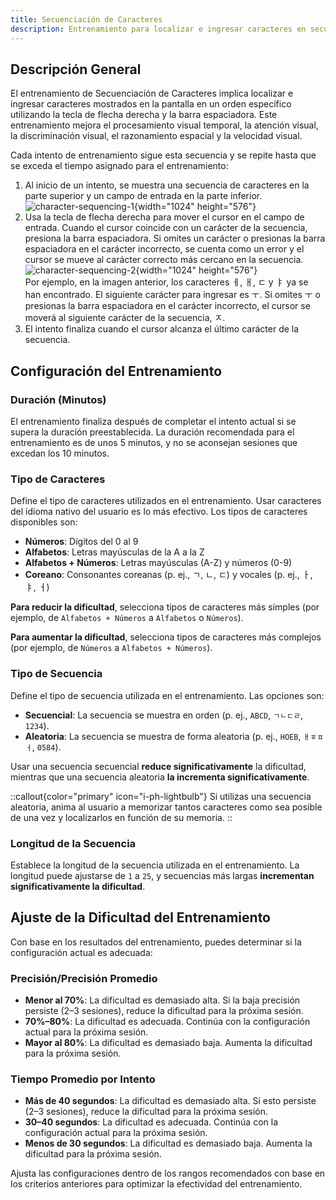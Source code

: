 ```yaml
---
title: Secuenciación de Caracteres
description: Entrenamiento para localizar e ingresar caracteres en secuencia
---
```


## Descripción General

El entrenamiento de Secuenciación de Caracteres implica localizar e ingresar caracteres mostrados en la pantalla en un orden específico utilizando la tecla de flecha derecha y la barra espaciadora. Este entrenamiento mejora el procesamiento visual temporal, la atención visual, la discriminación visual, el razonamiento espacial y la velocidad visual.

Cada intento de entrenamiento sigue esta secuencia y se repite hasta que se exceda el tiempo asignado para el entrenamiento:

1. Al inicio de un intento, se muestra una secuencia de caracteres en la parte superior y un campo de entrada en la parte inferior.  
   ![character-sequencing-1](/character-sequencing-1.png){width="1024" height="576"}
2. Usa la tecla de flecha derecha para mover el cursor en el campo de entrada. Cuando el cursor coincide con un carácter de la secuencia, presiona la barra espaciadora. Si omites un carácter o presionas la barra espaciadora en el carácter incorrecto, se cuenta como un error y el cursor se mueve al carácter correcto más cercano en la secuencia.  
   ![character-sequencing-2](/character-sequencing-2.png){width="1024" height="576"}  
   Por ejemplo, en la imagen anterior, los caracteres ㅔ, ㅐ, ㄷ y ㅑ ya se han encontrado. El siguiente carácter para ingresar es ㅜ. Si omites ㅜ o presionas la barra espaciadora en el carácter incorrecto, el cursor se moverá al siguiente carácter de la secuencia, ㅈ.
3. El intento finaliza cuando el cursor alcanza el último carácter de la secuencia.

## Configuración del Entrenamiento

### Duración (Minutos)

El entrenamiento finaliza después de completar el intento actual si se supera la duración preestablecida. La duración recomendada para el entrenamiento es de unos 5 minutos, y no se aconsejan sesiones que excedan los 10 minutos.

### Tipo de Caracteres

Define el tipo de caracteres utilizados en el entrenamiento. Usar caracteres del idioma nativo del usuario es lo más efectivo. Los tipos de caracteres disponibles son:

- **Números**: Dígitos del 0 al 9
- **Alfabetos**: Letras mayúsculas de la A a la Z
- **Alfabetos + Números**: Letras mayúsculas (A-Z) y números (0-9)
- **Coreano**: Consonantes coreanas (p. ej., ㄱ, ㄴ, ㄷ) y vocales (p. ej., ㅏ, ㅑ, ㅓ)

**Para reducir la dificultad**, selecciona tipos de caracteres más simples (por ejemplo, de `Alfabetos + Números` a `Alfabetos` o `Números`).

**Para aumentar la dificultad**, selecciona tipos de caracteres más complejos (por ejemplo, de `Números` a `Alfabetos + Números`).

### Tipo de Secuencia

Define el tipo de secuencia utilizada en el entrenamiento. Las opciones son:

- **Secuencial**: La secuencia se muestra en orden (p. ej., `ABCD`, `ㄱㄴㄷㄹ`, `1234`).
- **Aleatoria**: La secuencia se muestra de forma aleatoria (p. ej., `HOEB`, `ㅐㅎㅍㅓ`, `0584`).

Usar una secuencia secuencial **reduce significativamente** la dificultad, mientras que una secuencia aleatoria **la incrementa significativamente**.

::callout{color="primary" icon="i-ph-lightbulb"}
Si utilizas una secuencia aleatoria, anima al usuario a memorizar tantos caracteres como sea posible de una vez y localizarlos en función de su memoria.
::

### Longitud de la Secuencia

Establece la longitud de la secuencia utilizada en el entrenamiento. La longitud puede ajustarse de `1` a `25`, y secuencias más largas **incrementan significativamente la dificultad**.

## Ajuste de la Dificultad del Entrenamiento

Con base en los resultados del entrenamiento, puedes determinar si la configuración actual es adecuada:

### Precisión/Precisión Promedio

- **Menor al 70%**: La dificultad es demasiado alta. Si la baja precisión persiste (2–3 sesiones), reduce la dificultad para la próxima sesión.
- **70%–80%**: La dificultad es adecuada. Continúa con la configuración actual para la próxima sesión.
- **Mayor al 80%**: La dificultad es demasiado baja. Aumenta la dificultad para la próxima sesión.

### Tiempo Promedio por Intento

- **Más de 40 segundos**: La dificultad es demasiado alta. Si esto persiste (2–3 sesiones), reduce la dificultad para la próxima sesión.
- **30–40 segundos**: La dificultad es adecuada. Continúa con la configuración actual para la próxima sesión.
- **Menos de 30 segundos**: La dificultad es demasiado baja. Aumenta la dificultad para la próxima sesión.

Ajusta las configuraciones dentro de los rangos recomendados con base en los criterios anteriores para optimizar la efectividad del entrenamiento.
